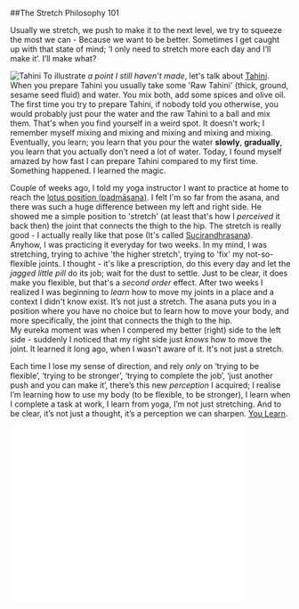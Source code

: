 ##The Stretch Philosophy 101

Usually we stretch, we push to make it to the next level, we try to squeeze the most we can - Because we want to be better. Sometimes I get caught up with that state of mind; ‘I only need to stretch more each day and I’ll make it’. I’ll make what?

![Tahini](http://upload.wikimedia.org/wikipedia/commons/thumb/3/39/Tahina.JPG/1024px-Tahina.JPG)
To illustrate *a point I still haven’t made*, let's talk about [Tahini](http://en.wikipedia.org/wiki/Tahini). <br>
When you prepare Tahini you usually take some 'Raw Tahini' (thick, ground, sesame seed fluid) and water. You mix both, add some spices and olive oil. The first time you try to prepare Tahini, if nobody told you otherwise, you would probably just pour the water and the raw Tahini to a ball and mix them. That's when you find yourself in a weird spot. It doesn't work; I remember myself mixing and mixing and mixing and mixing and mixing. Eventually, you learn; you learn that you pour the water __slowly__, __gradually__, you learn that you actually don’t need a lot of water. Today, I found myself amazed by how fast I can prepare Tahini compared to my first time. Something happened. I learned the magic.

Couple of weeks ago, I told my yoga instructor I want to practice at home to reach the [lotus position (padmāsana)](http://en.wikipedia.org/wiki/Lotus_position). I felt I'm so far from the asana, and there was such a huge difference between my left and right side. He showed me a simple position to 'stretch' (at least that's how I *perceived* it back then) the joint that connects the thigh to the hip. The stretch is really good - I actually really like that pose (It's called [Sucirandhrasana](http://yoga.about.com/od/yogaposes/a/Eye-Of-The-Needle-Pose-Sucirandhrasana.htm)). <br>
Anyhow, I was practicing it everyday for two weeks. In my mind, I was stretching, trying to achive 'the higher stretch', trying to 'fix' my not-so-flexible joints. I thought - it's like a prescription, do this every day and let the *jagged little pill* do its job; wait for the dust to settle. Just to be clear, it does make you flexible, but that's a *second order* effect. After two weeks I realized I was beginning to *learn* how to move my joints in a place and a context I didn't know exist. It’s not just a stretch. The asana puts you in a position where you have no choice but to learn how to move your body, and more specifically, the joint that connects the thigh to the hip.
<br>My eureka moment was when I compered my better (right) side to the left side - suddenly I noticed that my right side just *knows* how to move the joint. It learned it long ago, when I wasn't aware of it. It's not just a stretch.

Each time I lose my sense of direction, and rely *only* on ‘trying to be flexible’, ‘trying to be stronger’, ‘trying to complete the job’, ‘just another push and you can make it’, there’s this new *perception* I acquired; I realise I’m learning how to use my body (to be flexible, to be stronger), I learn when I complete a task at work, I learn from yoga, I’m not just stretching. And to be clear, it’s not just a thought, it’s a perception we can sharpen. [You Learn](www.youtube.com/embed/T1tOHz2l0qE).

<iframe width="420" height="315" src="//www.youtube.com/embed/T1tOHz2l0qE" frameborder="0" allowfullscreen style="display:block;"></iframe>
